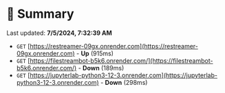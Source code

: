 # 📖 Summary
Last updated: **7/5/2024, 7:32:39 AM**

- `GET` [https://restreamer-09gx.onrender.com](https://restreamer-09gx.onrender.com) - **Up** (915ms)
- `GET` [https://filestreambot-b5k6.onrender.com/](https://filestreambot-b5k6.onrender.com/) - **Down** (189ms)
- `GET` [https://jupyterlab-python3-12-3.onrender.com](https://jupyterlab-python3-12-3.onrender.com) - **Down** (298ms)
